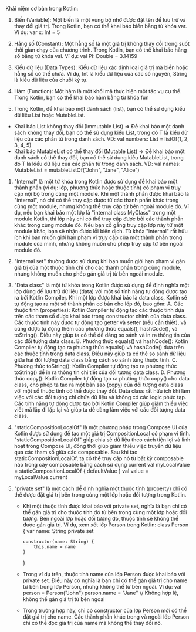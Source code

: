   Khái niệm cơ bản trong Kotlin:
   1. Biến (Variable): Một biến là một vùng bộ nhớ được đặt tên để lưu trữ và thay đổi giá trị.
   Trong Kotlin, bạn có thể khai báo biến bằng từ khóa var.
   Ví dụ: var x: Int = 5
 
   2. Hằng số (Constant): Một hằng số là một giá trị không thay đổi trong suốt thời gian chạy của chương trình.
   Trong Kotlin, bạn có thể khai báo hằng số bằng từ khóa val.
   Ví dụ: val PI: Double = 3.14159
 
   3. Kiểu dữ liệu (Data Types): Kiểu dữ liệu xác định loại giá trị mà biến hoặc hằng số có thể chứa.
   Ví dụ, Int là kiểu dữ liệu của các số nguyên, String là kiểu dữ liệu của chuỗi ký tự.
 
   4. Hàm (Function): Một hàm là một khối mã thực hiện một tác vụ cụ thể.
   Trong Kotlin, bạn có thể khai báo hàm bằng từ khóa fun
 
   5. Trong Kotlin, để khai báo một danh sách (list), bạn có thể sử dụng kiểu dữ liệu List hoặc MutableList.
   - Khai báo List không thay đổi (Immutable List) => Để khai báo một danh sách không thay đổi, bạn có thể sử dụng kiểu List<T>,
   trong đó T là kiểu dữ liệu của các phần tử trong danh sách.
   VD: val numbers: List<Int> = listOf(1, 2, 3, 4, 5)
   - Khai báo MutableList có thể thay đổi (Mutable List) => Để khai báo một danh sách có thể thay đổi, bạn có thể sử dụng kiểu MutableList<T>,
   trong đó T là kiểu dữ liệu của các phần tử trong danh sách.
   VD: val names: MutableList<String> = mutableListOf("John", "Jane", "Alice")

  1. "Internal" là một từ khóa trong Kotlin được sử dụng để khai báo một thành phần (ví dụ: lớp, phương thức hoặc thuộc tính) có phạm vi truy cập nội bộ trong cùng một module.
    Khi một thành phần được khai báo là "internal", nó chỉ có thể truy cập được từ các thành phần khác trong cùng một module, nhưng không thể truy cập từ bên ngoài module đó.
    Ví dụ, nếu bạn khai báo một lớp là "internal class MyClass" trong một module Kotlin, thì lớp này chỉ có thể truy cập được bởi các thành phần khác trong cùng module đó.
    Nếu bạn cố gắng truy cập lớp này từ một module khác, bạn sẽ nhận được lỗi biên dịch.
    Từ khóa "internal" rất hữu ích khi bạn muốn giới hạn phạm vi truy cập của một thành phần trong module của mình, nhưng không muốn cho phép truy cập từ bên ngoài module đó.
 
  2. "internal set" thường được sử dụng khi bạn muốn giới hạn phạm vi gán giá trị của một thuộc tính chỉ cho các thành phần trong cùng module,
     nhưng không muốn cho phép gán giá trị từ bên ngoài module.
 
  3. "Data class" là một từ khóa trong Kotlin được sử dụng để định nghĩa một lớp dùng để lưu trữ dữ liệu (data) với một số tính năng tự động được tạo ra bởi Kotlin Compiler.
   Khi một lớp được khai báo là data class, Kotlin sẽ tự động tạo ra một số thành phần cơ bản cho lớp đó, bao gồm:
   A. Các thuộc tính (properties): Kotlin Compiler tự động tạo các thuộc tính dựa trên các tham số được khai báo trong constructor chính của data class.
      Các thuộc tính này được tự động tạo getter và setter (nếu cần thiết), và cũng được tự động thêm các phương thức equals(), hashCode(), và toString().
      Điều này giúp ta có thể dễ dàng so sánh và in ra thông tin của các đối tượng data class.
   B. Phương thức equals() và hashCode(): Kotlin Compiler tự động tạo ra phương thức equals() và hashCode() dựa trên các thuộc tính trong data class.
      Điều này giúp ta có thể so sánh dữ liệu giữa hai đối tượng data class bằng cách so sánh từng thuộc tính.
   C. Phương thức toString(): Kotlin Compiler tự động tạo ra phương thức toString() để in ra thông tin chi tiết của đối tượng data class.
   D. Phương thức copy(): Kotlin Compiler tự động tạo ra phương thức copy() cho data class, cho phép ta tạo ra một bản sao (copy) của đối tượng data class với một số
      thuộc tính có thể được thay đổi.
      Data class rất hữu ích khi làm việc với các đối tượng chỉ chứa dữ liệu và không có các logic phức tạp. Các tính năng tự động được tạo bởi Kotlin Compiler
      giúp giảm thiểu việc viết mã lặp đi lặp lại và giúp ta dễ dàng làm việc với các đối tượng data class.
 
  4. "staticCompositionLocalOf" là một phương pháp trong Compose UI của Kotlin được sử dụng để tạo một giá trị CompositionLocal có phạm vi tĩnh.
     "staticCompositionLocalOf" giúp chia sẻ dữ liệu theo cách tiện lợi và linh hoạt trong Compose UI, đồng thời giúp giảm thiểu việc truyền dữ liệu qua các
      tham số giữa các composable.
      Sau khi tạo staticCompositionLocalOf, ta có thể truy cập nó từ bất kỳ composable nào trong cây composable bằng cách sử dụng current
      val myLocalValue = staticCompositionLocalOf { defaultValue }
      val value = myLocalValue.current
 
  5. "private set" là một cách để định nghĩa một thuộc tính (property) chỉ có thể được đặt giá trị bên trong cùng một lớp hoặc đối tượng trong Kotlin.
      - Khi một thuộc tính được khai báo với private set, nghĩa là bạn chỉ có thể gán giá trị cho thuộc tính đó từ bên trong cùng một lớp hoặc đối tượng.
        Bên ngoài lớp hoặc đối tượng đó, thuộc tính sẽ không thể được gán giá trị.
        Ví dụ, xem xét lớp Person trong Kotlin:
        class Person {
            var name: String
                private set
 
            constructor(name: String) {
                this.name = name
            }
         }
      - Trong ví dụ trên, thuộc tính name của lớp Person được khai báo với private set.
        Điều này có nghĩa là bạn chỉ có thể gán giá trị cho name từ bên trong lớp Person, nhưng không thể từ bên ngoài. Ví dụ:
        val person = Person("John")
        person.name = "Jane" // Không hợp lệ, không thể gán giá trị từ bên ngoài
      - Trong trường hợp này, chỉ có constructor của lớp Person mới có thể đặt giá trị cho name.
        Các thành phần khác trong và ngoài lớp Person chỉ có thể đọc giá trị của name mà không thể thay đổi nó.
 
